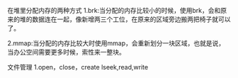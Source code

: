 在堆里分配内存的两种方式
1.brk:当分配的内存比较小的时候，使用brk，会和原来的堆的数据连在一起，像新增两三个工位，在原来的区域旁边搬两把椅子就可以了。


2.mmap:当分配的内存比较大时使用mmap，会重新划分一块区域，也就是说，当办公空间需要更多时候，索性来一整块。


文件管理
1.open，close，create lseek,read,write
